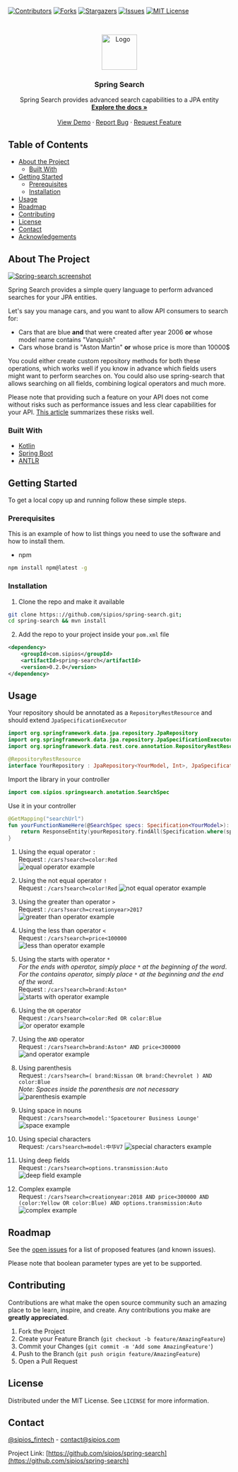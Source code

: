 <!-- PROJECT SHIELDS -->
<!--
*** I'm using markdown "reference style" links for readability.
*** Reference links are enclosed in brackets [ ] instead of parentheses ( ).
*** See the bottom of this document for the declaration of the reference variables
*** for contributors-url, forks-url, etc. This is an optional, concise syntax you may use.
*** https://www.markdownguide.org/basic-syntax/#reference-style-links
-->
[![Contributors][contributors-shield]][contributors-url]
[![Forks][forks-shield]][forks-url]
[![Stargazers][stars-shield]][stars-url]
[![Issues][issues-shield]][issues-url]
[![MIT License][license-shield]][license-url]


<!-- PROJECT LOGO -->
<br />
<p align="center">
  <a href="https://github.com/sipios/spring-search">
    <img src="https://i.imgur.com/ZmuY8gw.png" alt="Logo" width="80" height="80">
  </a>

  <h3 align="center">Spring Search</h3>

  <p align="center">
    Spring Search provides advanced search capabilities to a JPA entity
    <br />
    <a href="https://github.com/sipios/spring-search#installation"><strong>Explore the docs »</strong></a>
    <br />
    <br />
    <a href="https://github.com/sipios/spring-search#usage">View Demo</a>
    ·
    <a href="https://github.com/sipios/spring-search/issues">Report Bug</a>
    ·
    <a href="https://github.com/sipios/spring-search/issues">Request Feature</a>
  </p>
</p>



<!-- TABLE OF CONTENTS -->
## Table of Contents

* [About the Project](#about-the-project)
  * [Built With](#built-with)
* [Getting Started](#getting-started)
  * [Prerequisites](#prerequisites)
  * [Installation](#installation)
* [Usage](#usage)
* [Roadmap](#roadmap)
* [Contributing](#contributing)
* [License](#license)
* [Contact](#contact)
* [Acknowledgements](#acknowledgements)



<!-- ABOUT THE PROJECT -->
## About The Project

[![Spring-search screenshot][product-screenshot]](./docs/images/complex-example)

Spring Search provides a simple query language to perform advanced searches for your JPA entities.

Let's say you manage cars, and you want to allow API consumers to search for:
* Cars that are blue **and** that were created after year 2006 **or** whose model name contains "Vanquish"
* Cars whose brand is "Aston Martin" **or** whose price is more than 10000$

You could either create custom repository methods for both these operations, which works well if you know in advance which fields users might want to perform searches on. You could also use spring-search that allows searching on all fields, combining logical operators and much more.

Please note that providing such a feature on your API does not come without risks such as performance issues and less clear capabilities for your API. [This article](http://www.bizcoder.com/don-t-design-a-query-string-you-will-one-day-regret) summarizes these risks well.

### Built With

* [Kotlin](https://kotlinlang.org/)
* [Spring Boot](https://spring.io/projects/spring-boot)
* [ANTLR](https://www.antlr.org/)

<!-- GETTING STARTED -->
## Getting Started

To get a local copy up and running follow these simple steps.

### Prerequisites

This is an example of how to list things you need to use the software and how to install them.
* npm
```sh
npm install npm@latest -g
```

### Installation
 
1. Clone the repo and make it available
```sh
git clone https:://github.com/sipios/spring-search.git;
cd spring-search && mvn install
```

2. Add the repo to your project inside your `pom.xml` file
```xml
<dependency>
    <groupId>com.sipios</groupId>
    <artifactId>spring-search</artifactId>
    <version>0.2.0</version>
</dependency>
```

<!-- USAGE EXAMPLES -->
## Usage

Your repository should be annotated as a `RepositoryRestResource` and should extend `JpaSpecificationExecutor`
```kotlin
import org.springframework.data.jpa.repository.JpaRepository
import org.springframework.data.jpa.repository.JpaSpecificationExecutor
import org.springframework.data.rest.core.annotation.RepositoryRestResource

@RepositoryRestResource
interface YourRepository : JpaRepository<YourModel, Int>, JpaSpecificationExecutor<YourModel>
```

Import the library in your controller
```kotlin
import com.sipios.springsearch.anotation.SearchSpec
```

Use it in your controller
```kotlin
@GetMapping("searchUrl")
fun yourFunctionNameHere(@SearchSpec specs: Specification<YourModel>): ResponseEntity<YourResponse> {
    return ResponseEntity(yourRepository.findAll(Specification.where(specs)), HttpStatus.OK)
}
```

1. Using the equal operator `:`  
Request : `/cars?search=color:Red`  
![equal operator example](./docs/images/equal-example.gif)

2. Using the not equal operator `!`  
Request : `/cars?search=color!Red`
![not equal operator example](./docs/images/not-equal-example.gif)

3. Using the greater than operator `>`  
Request : `/cars?search=creationyear>2017`  
![greater than operator example](./docs/images/greater-than-example.gif)

4. Using the less than operator `<`  
Request : `/cars?search=price<100000`  
![less than operator example](./docs/images/less-than-example.gif)

5. Using the starts with operator `*`  
*For the ends with operator, simply place `*` at the beginning of the word*.  
*For the contains operator, simply place `*` at the beginning and the end of the word*.  
Request : `/cars?search=brand:Aston*`  
![starts with operator example](./docs/images/starts-with-example.gif)

6. Using the `OR` operator  
Request : `/cars?search=color:Red OR color:Blue`  
![or operator example](./docs/images/or-example.gif)

7. Using the `AND` operator  
Request : `/cars?search=brand:Aston* AND price<300000`  
![and operator example](./docs/images/and-example.gif)

8. Using parenthesis  
Request : `/cars?search=( brand:Nissan OR brand:Chevrolet ) AND color:Blue`  
*Note: Spaces inside the parenthesis are not necessary*
![parenthesis example](./docs/images/parenthesis-example.gif)

9. Using space in nouns  
Request : `/cars?search=model:'Spacetourer Business Lounge'`  
![space example](./docs/images/space-example.gif)

10. Using special characters  
Request: `/cars?search=model:中华V7`
![special characters example](./docs/images/special-characters-example.gif)

11. Using deep fields  
Request : `/cars?search=options.transmission:Auto`
![deep field example](./docs/images/deep-field-example.gif)

12. Complex example  
Request : `/cars?search=creationyear:2018 AND price<300000 AND (color:Yellow OR color:Blue) AND options.transmission:Auto`
![complex example](./docs/images/complex-example.gif)

<!-- ROADMAP -->
## Roadmap

See the [open issues](https://github.com/sipios/spring-search/issues) for a list of proposed features (and known issues).

Please note that boolean parameter types are yet to be supported.


<!-- CONTRIBUTING -->
## Contributing

Contributions are what make the open source community such an amazing place to be learn, inspire, and create. Any contributions you make are **greatly appreciated**.

1. Fork the Project
2. Create your Feature Branch (`git checkout -b feature/AmazingFeature`)
3. Commit your Changes (`git commit -m 'Add some AmazingFeature'`)
4. Push to the Branch (`git push origin feature/AmazingFeature`)
5. Open a Pull Request



<!-- LICENSE -->
## License

Distributed under the MIT License. See `LICENSE` for more information.



<!-- CONTACT -->
## Contact

[@sipios_fintech](https://twitter.com/sipios_fintech) - contact@sipios.com

Project Link: [https://github.com/sipios/spring-search](https://github.com/sipios/spring-search)


<!-- MARKDOWN LINKS & IMAGES -->
<!-- https://www.markdownguide.org/basic-syntax/#reference-style-links -->
[contributors-shield]: https://img.shields.io/github/contributors/sipios/spring-search.svg?style=flat-square
[contributors-url]: https://github.com/sipios/spring-search/graphs/contributors
[forks-shield]: https://img.shields.io/github/forks/sipios/spring-search.svg?style=flat-square
[forks-url]: https://github.com/sipios/spring-search/network/members
[stars-shield]: https://img.shields.io/github/stars/sipios/spring-search.svg?style=flat-square
[stars-url]: https://github.com/sipios/spring-search/stargazers
[issues-shield]: https://img.shields.io/github/issues/sipios/spring-search.svg?style=flat-square
[issues-url]: https://github.com/sipios/spring-search/issues
[license-shield]: https://img.shields.io/github/license/sipios/spring-search.svg?style=flat-square
[license-url]: https://github.com/sipios/spring-search/blob/master/LICENSE.txt
[product-screenshot]: docs/images/complex-example.gif
